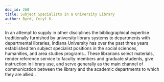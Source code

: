 ```yaml
---
doc_id: 268
title: Subject Specialists in a University Library
author: Byrd, Cecyl K.
---
```


In an attempt to supply in other disciplines the bibliographical expertise
traditionally furnished by university library systems to departments with 
departmental libraries, Indiana University has over the past three years
established ten subject specialist positions in the social sciences, 
humanities, and area studies programs.. These librarians select materials, 
render reference service to faculty members and graduate students, give 
instruction in library use, and serve generally as the main channel of 
communication between the library and the academic departments to which they 
are allied..